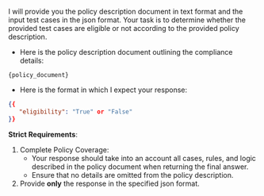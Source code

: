 I will provide you the policy description document in text format and the input test cases in the json format. 
Your task is to determine whether the provided test cases are eligible or not according to the provided policy description. 

* Here is the policy description document outlining the compliance details:
```text
{policy_document}
```

* Here is the format in which I expect your response:
```json
{{
   "eligibility": "True" or "False"
}}
```

**Strict Requirements**:

1. Complete Policy Coverage:
    * Your response should take into an account all cases, rules, and logic described in the policy document when returning the final answer.
    * Ensure that no details are omitted from the policy description.
2. Provide **only** the response in the specified json format.